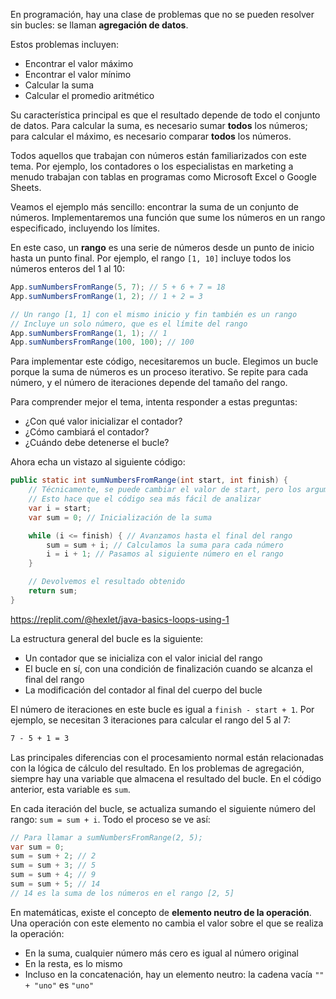 En programación, hay una clase de problemas que no se pueden resolver sin bucles: se llaman **agregación de datos**.

Estos problemas incluyen:

* Encontrar el valor máximo
* Encontrar el valor mínimo
* Calcular la suma
* Calcular el promedio aritmético

Su característica principal es que el resultado depende de todo el conjunto de datos. Para calcular la suma, es necesario sumar **todos** los números; para calcular el máximo, es necesario comparar **todos** los números.

Todos aquellos que trabajan con números están familiarizados con este tema. Por ejemplo, los contadores o los especialistas en marketing a menudo trabajan con tablas en programas como Microsoft Excel o Google Sheets.

Veamos el ejemplo más sencillo: encontrar la suma de un conjunto de números. Implementaremos una función que sume los números en un rango especificado, incluyendo los límites.

En este caso, un **rango** es una serie de números desde un punto de inicio hasta un punto final. Por ejemplo, el rango `[1, 10]` incluye todos los números enteros del 1 al 10:

```java
App.sumNumbersFromRange(5, 7); // 5 + 6 + 7 = 18
App.sumNumbersFromRange(1, 2); // 1 + 2 = 3

// Un rango [1, 1] con el mismo inicio y fin también es un rango
// Incluye un solo número, que es el límite del rango
App.sumNumbersFromRange(1, 1); // 1
App.sumNumbersFromRange(100, 100); // 100
```

Para implementar este código, necesitaremos un bucle. Elegimos un bucle porque la suma de números es un proceso iterativo. Se repite para cada número, y el número de iteraciones depende del tamaño del rango.

Para comprender mejor el tema, intenta responder a estas preguntas:

* ¿Con qué valor inicializar el contador?
* ¿Cómo cambiará el contador?
* ¿Cuándo debe detenerse el bucle?

Ahora echa un vistazo al siguiente código:

```java
public static int sumNumbersFromRange(int start, int finish) {
    // Técnicamente, se puede cambiar el valor de start, pero los argumentos de entrada deben mantenerse en su valor original
    // Esto hace que el código sea más fácil de analizar
    var i = start;
    var sum = 0; // Inicialización de la suma

    while (i <= finish) { // Avanzamos hasta el final del rango
        sum = sum + i; // Calculamos la suma para cada número
        i = i + 1; // Pasamos al siguiente número en el rango
    }

    // Devolvemos el resultado obtenido
    return sum;
}
```

https://replit.com/@hexlet/java-basics-loops-using-1

La estructura general del bucle es la siguiente:

* Un contador que se inicializa con el valor inicial del rango
* El bucle en sí, con una condición de finalización cuando se alcanza el final del rango
* La modificación del contador al final del cuerpo del bucle

El número de iteraciones en este bucle es igual a `finish - start + 1`. Por ejemplo, se necesitan 3 iteraciones para calcular el rango del 5 al 7:

```md
7 - 5 + 1 = 3
```

Las principales diferencias con el procesamiento normal están relacionadas con la lógica de cálculo del resultado. En los problemas de agregación, siempre hay una variable que almacena el resultado del bucle. En el código anterior, esta variable es `sum`.

En cada iteración del bucle, se actualiza sumando el siguiente número del rango: `sum = sum + i`. Todo el proceso se ve así:

```java
// Para llamar a sumNumbersFromRange(2, 5);
var sum = 0;
sum = sum + 2; // 2
sum = sum + 3; // 5
sum = sum + 4; // 9
sum = sum + 5; // 14
// 14 es la suma de los números en el rango [2, 5]
```

En matemáticas, existe el concepto de **elemento neutro de la operación**. Una operación con este elemento no cambia el valor sobre el que se realiza la operación:

* En la suma, cualquier número más cero es igual al número original
* En la resta, es lo mismo
* Incluso en la concatenación, hay un elemento neutro: la cadena vacía `"" + "uno"` es `"uno"`
